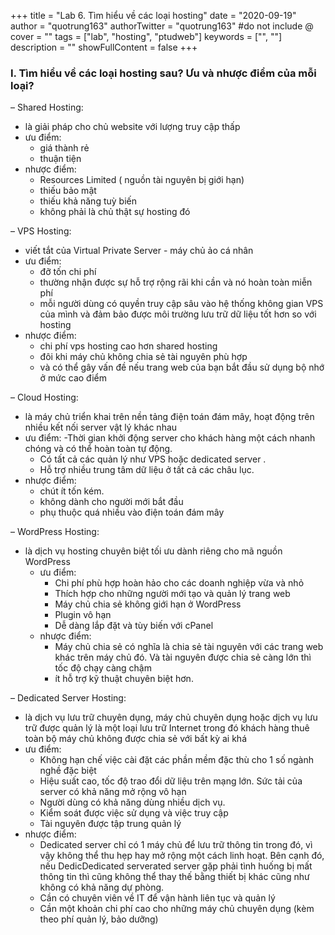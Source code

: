 +++
title = "Lab 6. Tìm hiểu về các loại hosting"
date = "2020-09-19"
author = "quotrung163"
authorTwitter = "quotrung163" #do not include @
cover = ""
tags = ["lab", "hosting", "ptudweb"]
keywords = ["", ""]
description = ""
showFullContent = false
+++

### I. Tìm hiểu về các loại hosting sau? Ưu và nhược điểm của mỗi loại?

– Shared Hosting:
  - là giải pháp cho chủ website với lượng truy cập thấp
  - ưu điểm:
    - giá thành rẻ
    - thuận tiện
  - nhược điểm:
    - Resources Limited ( nguồn tài nguyên bị giới hạn)
    - thiếu bảo mật
    - thiếu khả năng tuỳ biến
    - không phải là chủ thật sự hosting đó

– VPS Hosting:
  - viết tắt của Virtual Private Server - máy chủ ảo cá nhân
  - ưu điểm:
    - đỡ tốn chi phí
    - thường nhận được sự hỗ trợ rộng rãi khi cần và nó hoàn toàn miễn phí
    - mỗi người dùng có quyền truy cập sâu vào hệ thống không gian VPS của mình và đảm bảo được môi trường lưu trữ dữ liệu tốt hơn so với hosting
  - nhược điểm:
    - chi phí vps hosting cao hơn shared hosting
    - đôi khi máy chủ không chia sẻ tài nguyên phù hợp
    - và có thể gây vấn đề nếu trang web của bạn bắt đầu sử dụng bộ nhớ ở mức cao điểm

– Cloud Hosting:
  - là máy chủ triển khai trên nền tảng điện toán đám mây, hoạt động trên nhiều kết nối server vật lý khác nhau
  - ưu điểm:
    -Thời gian khởi động server cho khách hàng một cách nhanh chóng và có thể hoàn toàn tự động.
    - Có tất cả các quản lý như VPS hoặc dedicated server .
    - Hỗ trợ nhiều trung tâm dữ liệu ở tất cả các châu lục.
  - nhược điểm:
    - chút ít tốn kém.
    - không dành cho người mới bắt đầu
    - phụ thuộc quá nhiều vào điện toán đám mây
    
– WordPress Hosting:
  - là dịch vụ hosting chuyên biệt tối ưu dành riêng cho mã nguồn WordPress
    - ưu điểm:
      - Chi phí phù hợp hoàn hảo cho các doanh nghiệp vừa và nhỏ
      - Thích hợp cho những người mới tạo và quản lý trang web
      - Máy chủ chia sẻ không giới hạn ở WordPress
      - Plugin vô hạn
      - Dễ dàng lắp đặt và tùy biến với cPanel
    - nhược điểm:
      - Máy chủ chia sẻ có nghĩa là chia sẻ tài nguyên với các trang web khác trên máy chủ đó. Và tài nguyên được chia sẻ càng lớn thì tốc độ chạy càng chậm
      - ít hỗ trợ kỹ thuật chuyên biệt hơn. 

– Dedicated Server Hosting:
  - là dịch vụ lưu trữ chuyên dụng, máy chủ chuyên dụng hoặc dịch vụ lưu trữ được quản lý là một loại lưu trữ Internet trong đó khách hàng thuê toàn bộ máy chủ không được chia sẻ với bất kỳ ai khá
  - ưu điểm:
    - Không hạn chế việc cài đặt các phần mềm đặc thù cho 1 số ngành nghề đặc biệt
    - Hiệu suất cao, tốc độ trao đổi dữ liệu trên mạng lớn. Sức tải của server có khả năng mở rộng vô hạn
    - Người dùng có khả năng dùng nhiều dịch vụ.
    - Kiểm soát được việc sử dụng và việc truy cập
    - Tài nguyên được tập trung quản lý
  - nhược điểm:
    - Dedicated server chỉ có 1 máy chủ để lưu trữ thông tin trong đó, vì vậy không thể thu hẹp hay mở rộng một cách linh hoạt. Bên cạnh đó, nếu DedicDedicated serverated server gặp phải tình huống bị mất thông tin thì cũng không thể thay thế bằng thiết bị khác cũng như không có khả năng dự phòng.
    - Cần có chuyên viên về IT để vận hành liên tục và quản lý
    - Cần một khoản chi phí cao cho những máy chủ chuyên dụng (kèm theo phí quản lý, bảo dưỡng)